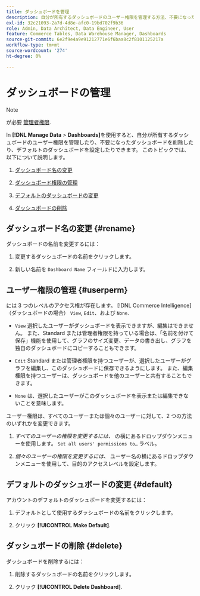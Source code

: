 ```yaml
---
title: ダッシュボードを管理
description: 自分が所有するダッシュボードのユーザー権限を管理する方法、不要になったダッシュボードを削除する方法、およびデフォルトのダッシュボードを設定する方法について説明します。
exl-id: 32c21093-2a7d-4d8e-afc0-19bd702f9b36
role: Admin, Data Architect, Data Engineer, User
feature: Commerce Tables, Data Warehouse Manager, Dashboards
source-git-commit: 6e2f9e4a9e91212771e6f6baa8c2f8101125217a
workflow-type: tm+mt
source-wordcount: '274'
ht-degree: 0%

---
```


# ダッシュボードの管理

>[!NOTE]
>
>が必要 [管理者権限](../../administrator/user-management/user-management.md).

In **[!DNL Manage Data** > **Dashboards]**&#x200B;を使用すると、自分が所有するダッシュボードのユーザー権限を管理したり、不要になったダッシュボードを削除したり、デフォルトのダッシュボードを設定したりできます。 このトピックでは、以下について説明します。

1. [ダッシュボード名の変更](#rename)

1. [ダッシュボード権限の管理](#userperm)

1. [デフォルトのダッシュボードの変更](#default)

1. [ダッシュボードの削除](#delete)

## ダッシュボード名の変更 {#rename}

ダッシュボードの名前を変更するには：

1. 変更するダッシュボードの名前をクリックします。

2. 新しい名前を `Dashboard Name` フィールドに入力します。

## ユーザー権限の管理 {#userperm}

には 3 つのレベルのアクセス権が存在します。 [!DNL Commerce Intelligence] （ダッシュボードの場合） `View`, `Edit`、および `None`.

* `View` 選択したユーザーがダッシュボードを表示できますが、編集はできません。 また、Standard または管理者権限を持っている場合は、「名前を付けて保存」機能を使用して、グラフのサイズ変更、データの書き出し、グラフを独自のダッシュボードにコピーすることもできます。

* `Edit` Standard または管理者権限を持つユーザーが、選択したユーザーがグラフを編集し、このダッシュボードに保存できるようにします。 また、編集権限を持つユーザーは、ダッシュボードを他のユーザーと共有することもできます。

* `None` は、選択したユーザーがこのダッシュボードを表示または編集できないことを意味します。

ユーザー権限は、すべてのユーザーまたは個々のユーザーに対して、2 つの方法のいずれかを変更できます。

1. *すべてのユーザーの権限を変更するには、* の横にあるドロップダウンメニューを使用します。 `Set all users' permissions to…` ラベル。

1. *個々のユーザーの権限を変更するには、* ユーザー名の横にあるドロップダウンメニューを使用して、目的のアクセスレベルを設定します。

## デフォルトのダッシュボードの変更 {#default}

アカウントのデフォルトのダッシュボードを変更するには：

1. デフォルトとして使用するダッシュボードの名前をクリックします。

1. クリック **[!UICONTROL Make Default]**.

## ダッシュボードの削除 {#delete}

ダッシュボードを削除するには：

1. 削除するダッシュボードの名前をクリックします。

1. クリック **[!UICONTROL Delete Dashboard]**.
